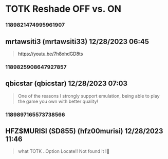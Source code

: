 # TOTK Reshade OFF vs. ON
### 1189821474995961907
## mrtawsiti3 (mrtawsiti33) 12/28/2023 06:45 

> https://youtu.be/7h8ohdGD8ts

### 1189825908647927857
## qbicstar (qbicstar) 12/28/2023 07:03 

> One of the reasons I strongly support emulation, being able to play the game you own with better quality!

### 1189897165573738566
## HFZ$MURISI (SD855) (hfz00murisi) 12/28/2023 11:46 

> what TOTK ..Option Locate!! Not found it !🤔

